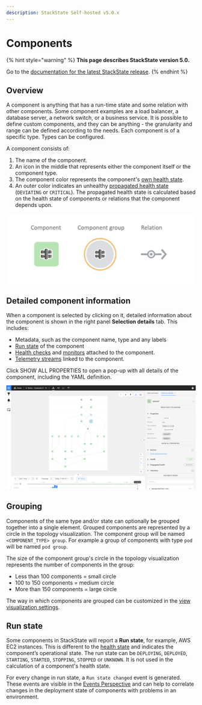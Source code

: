 ```yaml
---
description: StackState Self-hosted v5.0.x 
---
```


# Components

{% hint style="warning" %}
**This page describes StackState version 5.0.**

Go to the [documentation for the latest StackState release](https://docs.stackstate.com/use/concepts/components).
{% endhint %}

## Overview

A component is anything that has a run-time state and some relation with other components. Some component examples are a load balancer, a database server, a network switch, or a business service. It is possible to define custom components, and they can be anything - the granularity and range can be defined according to the needs. Each component is of a specific type. Types can be configured.

A component consists of:

1. The name of the component.
2. An icon in the middle that represents either the component itself or the component type.
3. The component color represents the component's [own health state](/use/concepts/health-state.md#element-health-state).
4. An outer color indicates an unhealthy [propagated health state](/use/concepts/health-state.md#propagated-health-state) (`DEVIATING` or `CRITICAL`). The propagated health state is calculated based on the health state of components or relations that the component depends upon.

![](/.gitbook/assets/v50_topology_elements.png)

## Detailed component information

When a component is selected by clicking on it, detailed information about the component is shown in the right panel **Selection details** tab. This includes:

* Metadata, such as the component name, type and any labels
* [Run state](/use/concepts/components.md#run-state) of the component
* [Health checks](/use/checks-and-monitors/checks.md) and [monitors](/use/checks-and-monitors/monitors.md) attached to the component.
* [Telemetry streams](/use/metrics-and-events/telemetry_streams.md) linked to the component.

Click SHOW ALL PROPERTIES to open a pop-up with all details of the component, including the YAML definition.

![Detailed component information](/.gitbook/assets/v50_component_with_details.png)

## Grouping

Components of the same type and/or state can optionally be grouped together into a single element. Grouped components are represented by a circle in the topology visualization. The component group will be named `<COMPONENT_TYPE> group`. For example a group of components with type `pod` will be named `pod group`.

The size of the component group's circle in the topology visualization represents the number of components in the group:

* Less than 100 components = small circle
* 100 to 150 components = medium circle
* More than 150 components = large circle

The way in which components are grouped can be customized in the [view visualization settings](/use/stackstate-ui/views/visualization_settings.md#components-grouping).

## Run state

Some components in StackState will report a **Run state**, for example, AWS EC2 instances. This is different to the [health state](/use/concepts/health-state.md) and indicates the component’s operational state. The run state can be `DEPLOYING`, `DEPLOYED`, `STARTING`, `STARTED`, `STOPPING`, `STOPPED` or `UNKNOWN`. It is not used in the calculation of a component's health state.

For every change in run state, a `Run state changed` event is generated. These events are visible in the [Events Perspective](/use/stackstate-ui/perspectives/events_perspective.md) and can help to correlate changes in the deployment state of components with problems in an environment.
